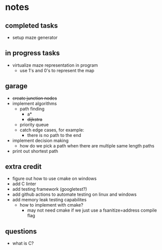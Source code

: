 # notes

## completed tasks

- setup maze generator

## in progress tasks

- virtualize maze representation in program
    - use 1's and 0's to represent the map

## garage

- ~~create junction nodes~~
- implement algorithms
    - path finding
        - a*
        - ~~dijkstra~~
    - priority queue
    - catch edge cases, for example:
        - there is no path to the end
- implement decision making
    - how do we pick a path when there are multiple same length paths
- print out shortest path

## extra credit

- figure out how to use cmake on windows
- add C linter
- add testing framework (googletest?)
- add github actions to automate testing on linux and windows
- add memory leak testing capabilites
    - how to implement with cmake?
        - may not need cmake if we just use a fsanitize=address compile flag

## questions

- what is C?
 